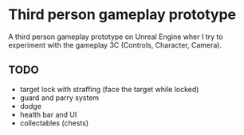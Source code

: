 # Third person gameplay prototype

A third person gameplay prototype on Unreal Engine wher I try to experiment with the gameplay 3C (Controls, Character, Camera).

## TODO
- target lock with straffing (face the target while locked)
- guard and parry system
- dodge
- health bar and UI
- collectables (chests)
